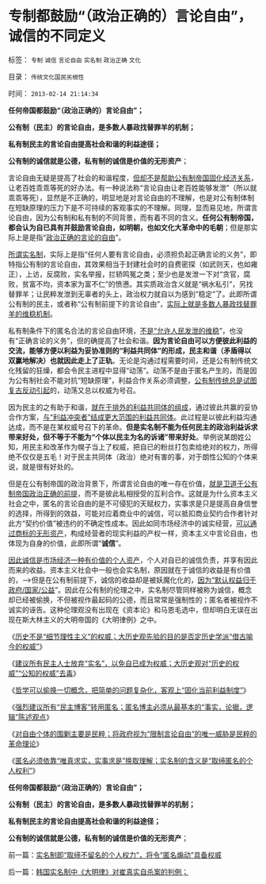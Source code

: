 # 专制都鼓励“（政治正确的）言论自由”，诚信的不同定义

标签： `专制` `诚信` `言论自由` `实名制` `政治正确` `文化` 

目录： `传统文化国民劣根性`

时间： `2013-02-14 21:14:34`

**任何帝国都鼓励“（政治正确的）言论自由”；**

**公有制（民主）的言论自由，是多数人暴政找替罪羊的机制；**

**私有制民主的言论自由提高社会和谐的利益途径；**

**公有制的诚信就是公德，私有制的诚信是价值的无形资产**；

言论自由无疑是提高了社会的和谐程度，[但却不是帮助公有制帝国固化经济关系](../../../2013/1/7/公有制政体根据旧经验固化经济模式.md)，让老百姓乖乖等死的好办法。有一种说法称“言论自由让老百姓能够发泄”（所以就乖乖等死），显然是不正确的，明显地是对言论自由的不理解，也是对公有制体制在短缺原理的压力下是不可持续的客观事实的不理解。同理，显而易见地，所谓言论自由，因为公有制和私有制的不同背景，而有着不同的含义。**任何公有制帝国，都会认为自已具有并鼓励言论自由，如明朝，也如文化大革命中的毛朝**；但是那实际上是是指“[政治正确的言论的自由](../../../2009/6/21/舆论诱导推广科学的发展观.md)”。

[所谓实名制](../../../2013/1/7/被积极宣传的政策，常常是没经认真考虑的.md)，实际上是指“任何人要有言论自由，必须担负起正确言论的义务”，即特指公有制的言论自由，其效果相当于封建社会时的自费密探（如武则天，也如雍正），上访，反腐败，实名举报，拦轿鸣冤之类；至少也是发泄一下对“贪官，腐败，贫富不均，资本家为富不仁”的愤懑。其实质政治含义就是“祸水私引”，另找替罪羊；让民粹发泄到无辜者的头上，政治权力就自以为感到“稳定”了。此即所谓公有制的民主，或者称“公有制前提下的言论自由”，[实际上就是多数人暴政找替罪羊的维稳机制](../../../2010/3/1/讲民主的反腐败，从何说起？.md)。

私有制条件下的匿名合法的言论自由环境，[不是“允许人民发泄的维稳](../../../2009/11/8/“吃饱饭就骂娘”是人类第二个次级需求.md)”，也没有“正确言论的义务”，但的确提高了社会和谐。**因为言论自由可以方便彼此利益的交流，能够方便以利益为妥协准则的“利益共同体”的形成，民主和谐（矛盾得以双赢地解决）也就因此走上了正轨**。无论是沟通过程需要时间，还是公有制传统文化残留的狂燥，都会令民主进程中显得“动荡”。动荡不是由于匿名产生的，而是因为公有制社会不能对抗“短缺原理”，利益合作关系必须调整，[公有制传统总是试图复古反动引起](../../../2009/9/28/中国怀旧复古的乌托邦传统文化.md)的，动荡又总以权威为号召。

因为民主的之有助于和谐，[就在于排外的利益共同体的组成](../../../2013/2/1/排外是不言而喻的天赋人权，自治必定是对的.md)，通过彼此共赢的妥协合作方案，[与“利益冲突者”结成更大范围的利益共同体](../../../2013/2/6/契约必定排外，不排外不成为契约.md)。此过程是以彼此利益沟通达成，而不是在某权威号召下的革命。**但是实名制不能为任何民主的政治利益诉求带来好处，但不等于不能为“个体以民主为名的诉诸”带来好处**。举例说某朗姓公知，用民主和改革作为幌子当上了权威，把自已的粉丝打包卖给绝对的权力，所得绝不仅仅是五毛！对于民主共同体（政治）绝对有害的事，对于朗性公知的个体来说，就是很有好处的。

但是在公有制帝国的政治背景下，所谓言论自由的唯一存在价值，[就是卫道于公有制帝国政治正确的前提](../../../2012/7/2/国企是对国民的重复征税，直到税负无限大.md)，而不是彼此私相授受的互利合作。这就是为什么资本主义社会之中，匿名的言论自由的是不可侵犯的天赋权力，实事求是只是提高自身信誉的选择，所得到的效益，可能对应着商业中的诚信，可以抵扣商业契约合作者针对此方“契约价值”被违约的不确定性成本。因此如同市场经济中的诚实经营，[可以通过商标的无形资产](../../../2013/1/24/商标是产权，但不是知识产权，及罗斯巴德和铅笔社.md)，构成经营者的现实利益的产权一样，资本主义中言论自由，也体现为自身的价值，此即所谓“**诚信**”。

[因此诚信是市场经济一种有价值的个人资产](../../../2011/6/17/资本家是最可爱的蠢驴，是消费者最忠实的朋友.md)，个人对自已的诚信负责，并享有因此而来的收益。资本主义社会中一般也会实名制，原因就在于诚信的收益是有价值的，——>但是在公有制前提下，诚信的收益却是被妖魔化化的，[因为“默认权益归于政府/国家/公益](../../../2011/5/13/民主取决于默认权益归属权.md)”。因此在公有制的伦理之中，实名制尽管同样被称为诚信，概念却已经被偷换，不但被视作最起码的公德，而且常常是强制性的；匿名者被视作不诚实的诬告。这种伦理观没有出现在《资本论》和马恩毛选中，但却明白无误在出现在斯大林主义的大明帝国的《大明律例》之中。

《[历史不是“细节理性主义”的权威；大历史观先验的目的是否定历史学派“借古喻今的权威”](../../../2013/2/13/历史有“借古喻今”的现实权威吗？.md)》

《[建议所有民主人士放弃“实名”，以免自已成为权威；大历史观对“历史的权威”“公知的权威”去毒](../../../2013/2/13/大历史观对“历史的权威”“公知的权威”去毒.md)》

《[哲学可以偷换一切概念，把简单的问题复杂化，客观上“固化当前利益制度”](../../../2013/2/13/哲学可以偷换一切概念，除了听众读者的理解.md)》

《[强烈建议所有“民主博客”转用匿名；匿名博主必须从最基本的“事实，论据，逻辑”陈述观点](../../../2013/2/14/强烈建议所有“民主博客”转用匿名.md)》

《[对自由个体的围剿主要是民粹；将政府视为“限制言论自由”的唯一威胁是民粹的革命理论](../../../2013/2/14/政府一般容忍温和言论，围剿自由的是极左和民粹.md)》

《[匿名必须依靠“唯真求实，实事求是”换取理解；实名制的含义是“取缔匿名的个人权利”](../../../2013/2/14/实名制即“取缔不留名的个人权力”，将令“匿名煽动”具备权威.md)》

**任何帝国都鼓励“（政治正确的）言论自由”；**

**公有制（民主）的言论自由，是多数人暴政找替罪羊的机制；**

**私有制民主的言论自由提高社会和谐的利益途径；**

**公有制的诚信就是公德，私有制的诚信是价值的无形资产**；



前一篇：[实名制即“取缔不留名的个人权力”，将令“匿名煽动”具备权威](../../../2013/2/14/实名制即“取缔不留名的个人权力”，将令“匿名煽动”具备权威.md)

后一篇：[韩国实名制中《大明律》对崔真实自杀案的判例；](../../../2013/2/15/韩国实名制中《大明律》对崔真实自杀案的判例；.md)